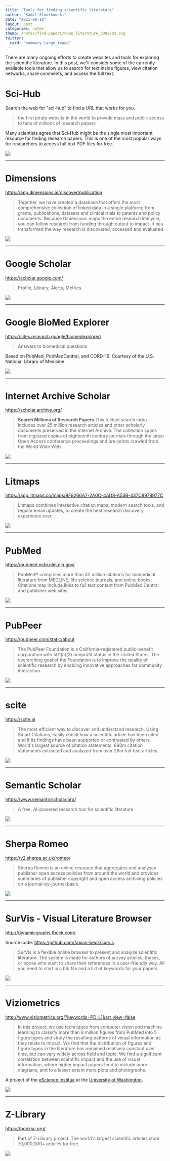 ```yaml
---
title: "Tools for finding scientific literature"
author: "Kamil Slowikowski"
date: "2021-08-10"
layout: post
categories: notes
thumb: /notes/find-papers/noun_literature_3382703.png
twitter:
  card: "summary_large_image"
---
```


There are many ongoing efforts to create websites and tools for exploring the
scientific literature. In this post, we'll consider some of the currently
available tools that allow us to search for text inside figures, view citation
networks, share comments, and access the full text.

<!--more-->

# Sci-Hub

Search the web for "sci-hub" to find a URL that works for you.

> the first pirate website in the world to provide mass and public access to
> tens of millions of research papers

Many scientists agree that Sci-Hub might be the single most important resource
for finding research papers. This is one of the most popular ways for
researchers to access full text PDF files for free.

<div class="mw6 center">
<img class="figure" src="/notes/find-papers/screenshot/Sci-Hub Screenshot 2021-08-10 at 9.13.16 PM.png" data-zoomable>
</div>

---

# Dimensions

https://app.dimensions.ai/discover/publication

> Together, we have created a database that offers the most comprehensive
> collection of  linked data in a single platform; from grants, publications,
> datasets and clinical trials to patents and policy documents. Because
> Dimensions maps the entire research lifecycle, you can follow research from
> funding through output to impact. It has transformed the way research is
> discovered, accessed and evaluated. 

<div class="mw6 center">
<img class="figure" src="/notes/find-papers/screenshot/Dimensions Screenshot 2021-05-13 at 2.24.45 PM.png" data-zoomable>
</div>

---

# Google Scholar

https://scholar.google.com/

> Profile, Library, Alerts, Metrics

<div class="mw6 center">
<img class="figure" src="/notes/find-papers/screenshot/Google Scholar Screenshot 2021-05-13 at 2.30.33 PM.png"data-zoomable>
</div>

---

# Google BioMed Explorer

https://sites.research.google/biomedexplorer/

> Answers to biomedical questions

Based on PubMed, PubMedCentral, and CORD-19. Courtesy of the U.S. National Library of Medicine.

<div class="mw6 center">
<img class="figure" src="/notes/find-papers/screenshot/BioMed Explorer Screenshot 2021-05-21 at 1.35.38 PM.png" data-zoomable>
</div>

---

# Internet Archive Scholar

https://scholar.archive.org/

> **Search Millions of Research Papers**
> This fulltext search index includes over 25 million research articles and
> other scholarly documents preserved in the Internet Archive. The collection
> spans from digitized copies of eighteenth century journals through the latest
> Open Access conference proceedings and pre-prints crawled from the World Wide
> Web.

<div class="mw6 center">
<img class="figure" src="/notes/find-papers/screenshot/Internet Archive Scholar Screenshot 2021-05-13 at 2.29.09 PM.png" data-zoomable>
</div>

---

# Litmaps

https://app.litmaps.co/maps/9F9266A7-2A0C-4AD8-A53B-437C8978977C

> Litmaps combines interactive citation maps, modern search tools, and regular
> email updates, to create the best research discovery experience ever.

<div class="mw6 center">
<img class="figure" src="/notes/find-papers/screenshot/Litmaps Screenshot 2021-05-13 at 2.26.02 PM.png" data-zoomable>
</div>

---

# PubMed

https://pubmed.ncbi.nlm.nih.gov/

> PubMed® comprises more than 32 million citations for biomedical literature
> from MEDLINE, life science journals, and online books. Citations may include
> links to full text content from PubMed Central and publisher web sites.

<div class="mw6 center">
<img class="figure" src="/notes/find-papers/screenshot/PubMed Screenshot 2021-05-13 at 2.32.17 PM.png" data-zoomable>
</div>

---

# PubPeer

https://pubpeer.com/static/about

> The PubPeer Foundation is a California-registered public-benefit corporation
> with 501(c)(3) nonprofit status in the United States. The overarching goal of
> the Foundation is to improve the quality of scientific research by enabling
> innovative approaches for community interaction.

<div class="mw6 center">
<img class="figure" src="/notes/find-papers/screenshot/Pubpeer Screenshot 2021-05-13 at 2.39.25 PM.png" data-zoomable>
</div>

---

# scite

https://scite.ai

> The most efficient way to discover and understand research. Using Smart
> Citations, easily check how a scientific article has been cited and if its
> findings have been supported or contrasted by others.  World's largest source
> of citation statements. 890m citation statements extracted and analyzed from
> over 26m full-text articles.

<div class="mw6 center">
<img class="figure" src="/notes/find-papers/screenshot/Scite Screenshot 2021-08-10 at 9.17.54 PM.png" data-zoomable>
</div>

---

# Semantic Scholar

https://www.semanticscholar.org/

> A free, AI-powered research tool for scientific literature

<div class="mw6 center">
<img class="figure" src="/notes/find-papers/screenshot/Semantic Scholar Screenshot 2021-05-13 at 2.24.25 PM.png" data-zoomable>
</div>

---

# Sherpa Romeo

https://v2.sherpa.ac.uk/romeo/

> Sherpa Romeo is an online resource that aggregates and analyses publisher
> open access policies from around the world and provides summaries of
> publisher copyright and open access archiving policies on a
> journal-by-journal basis.

<div class="mw6 center">
<img class="figure" src="/notes/find-papers/screenshot/Sherpa Romeo Screenshot 2021-05-13 at 2.29.45 PM.png" data-zoomable>
</div>

---

# SurVis - Visual Literature Browser

http://dynamicgraphs.fbeck.com/

Source code: https://github.com/fabian-beck/survis

> SurVis is a flexible online browser to present and analyze scientific
> literature. The system is made for authors of survey articles, theses, or
> books who want to share their references in a user-friendly way. All you need
> to start is a bib file and a list of keywords for your papers.

<div class="mw6 center">
<img class="figure" src="/notes/find-papers/screenshot/SurVis Screenshot 2021-08-10 at 9.08.52 PM.png" data-zoomable>
</div>

---

# Viziometrics

http://www.viziometrics.org/?keywords=PD-L1&art_view=false

> In this project, we use techniques from computer vision and machine learning
> to classify more than 8 million figures from PubMed into 5 figure types and
> study the resulting patterns of visual information as they relate to impact.
> We find that the distribution of figures and figure types in the literature
> has remained relatively constant over time, but can vary widely across field
> and topic. We find a significant correlation between scientific impact and
> the use of visual information, where higher impact papers tend to include
> more diagrams, and to a lesser extent more plots and photographs.

A project of the [eScience Institue](http://escience.washington.edu/) at the
[University of Washington](http://www.washington.edu/).

<div class="mw6 center">
<img class="figure" src="/notes/find-papers/screenshot/VizioMetrics Screenshot 2021-05-13 at 2.27.08 PM.png" data-zoomable>
</div>

---

# Z-Library

https://booksc.org/

> Part of Z-Library project. The world's largest scientific articles store.
> 70,000,000+ articles for free.


<div class="mw6 center">
<img class="figure" src="/notes/find-papers/screenshot/Z-Library Screenshot 2021-05-13 at 2.29.24 PM.png" data-zoomable>
</div>

